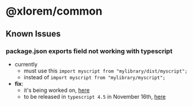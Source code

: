 # @xlorem/common

## Known Issues

### package.json exports field not working with typescript

- currently
  - must use this `import myscript from "mylibrary/dist/myscript";`
  - instead of `import myscript from "mylibrary/myscript";`
- **fix**:
  - it's being worked on, [here](https://github.com/microsoft/TypeScript/issues/33079#issuecomment-911893337)
  - to be released in `typescript 4.5` in November 16th, [here](https://github.com/microsoft/TypeScript/issues/45418)
